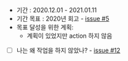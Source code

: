 - 기간 : 2020.12.01 - 2021.01.11
- 기간 목표 : 2020년 회고 - [issue #5](https://github.com/pro00er/improve-ourselves/issues/5)
- 목표 달성을 위한 계획: 
  - 계획이 있었지만 action 하지 않음
- [ ] 나는 왜 작업을 하지 않았나? - [issue #12](https://github.com/pro00er/improve-ourselves/issues/12)